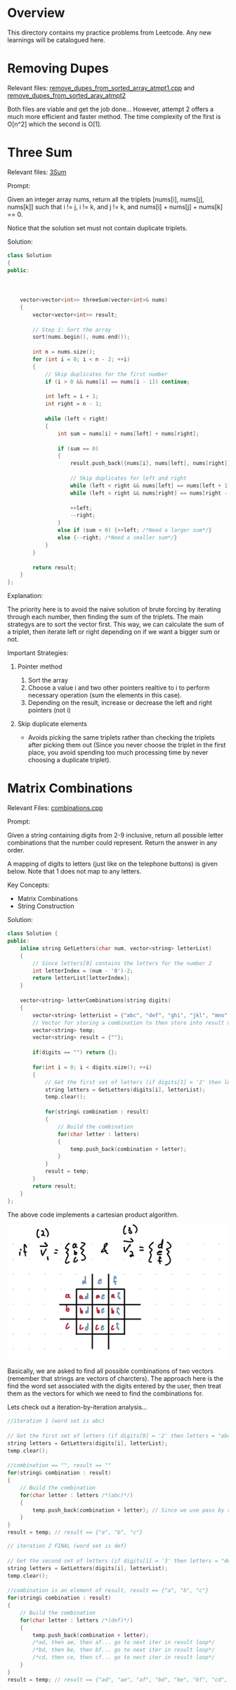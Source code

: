 # Overview

This directory contains my practice problems from Leetcode. Any new learnings will be catalogued here.

# Removing Dupes
Relevant files: [remove_dupes_from_sorted_array_atmpt1.cpp](remove_dupes_from_sorted_array_atmpt1.cpp) and [remove_dupes_from_sorted_aray_atmpt2](remove_dupes_from_sorted_array_atmpt2.cpp)

Both files are viable and get the job done... However, attempt 2 offers a much more efficient and faster method. The time complexity of the first is O[n^2] which the second is O[1].


# Three Sum
Relevant files: [3Sum](3Sum.cpp)

Prompt: 

Given an integer array nums, return all the triplets [nums[i], nums[j], nums[k]] such that i != j, i != k, and j != k, and nums[i] + nums[j] + nums[k] == 0.

Notice that the solution set must not contain duplicate triplets.

Solution:

```cpp
class Solution 
{
public:

    

    vector<vector<int>> threeSum(vector<int>& nums)
    {
        vector<vector<int>> result;

        // Step 1: Sort the array
        sort(nums.begin(), nums.end());

        int n = nums.size();
        for (int i = 0; i < n - 2; ++i) 
        {
            // Skip duplicates for the first number
            if (i > 0 && nums[i] == nums[i - 1]) continue;

            int left = i + 1;
            int right = n - 1;

            while (left < right) 
            {
                int sum = nums[i] + nums[left] + nums[right];

                if (sum == 0) 
                {
                    result.push_back({nums[i], nums[left], nums[right]});

                    // Skip duplicates for left and right
                    while (left < right && nums[left] == nums[left + 1]) ++left;
                    while (left < right && nums[right] == nums[right - 1]) --right;

                    ++left;
                    --right;
                }
                else if (sum < 0) {++left; /*Need a larger sum*/}
                else {--right; /*Need a smaller sum*/}
            }
        }

        return result;
    }
};
```

Explanation:

The priority here is to avoid the naive solution of brute forcing by iterating through each number, then finding the sum of the triplets. The main strategys are to sort the vector first. This way, we can calculate the sum of a triplet, then iterate left or right depending on if we want a bigger sum or not.

Important Strategies:

1. Pointer method
    1. Sort the array
    2. Choose a value i and two other pointers realtive to i to perform necessary operation (sum the elements in this case).
    3. Depending on the result, increase or decrease the left and right pointers (not i) 

2. Skip duplicate elements 
    - Avoids picking the same triplets rather than checking the triplets after picking them out (Since you never choose the triplet in the first place, you avoid spending too much processing time by never choosing a duplicate triplet).

# Matrix Combinations

Relevant Files: [combinations.cpp](combinations.cpp)

Prompt: 

Given a string containing digits from 2-9 inclusive, return all possible letter combinations that the number could represent. Return the answer in any order.

A mapping of digits to letters (just like on the telephone buttons) is given below. Note that 1 does not map to any letters.

Key Concepts:

- Matrix Combinations
- String Construction

Solution:

```cpp
class Solution {
public:
    inline string GetLetters(char num, vector<string> letterList)
    {
        // Since letters[0] contains the letters for the number 2
        int letterIndex = (num - '0')-2;
        return letterList[letterIndex];
    }

    vector<string> letterCombinations(string digits) 
    {
        vector<string> letterList = {"abc", "def", "ghi", "jkl", "mno", "pqrs", "tuv", "wxyz"};
        // Vector for storing a combination to then store into result vector
        vector<string> temp;
        vector<string> result = {""};

        if(digits == "") return {};

        for(int i = 0; i < digits.size(); ++i)
        {
            // Get the first set of letters (if digits[1] = '2' then letters = "abc")
            string letters = GetLetters(digits[i], letterList);
            temp.clear();

            for(string& combination : result)
            {
                // Build the combination
                for(char letter : letters)
                {
                    temp.push_back(combination + letter);
                }
            }
            result = temp;
        }
        return result;
    }
};
```

The above code implements a cartesian product algorithm.

![Cartesian Product](cartesian_product.png)

 Basically, we are asked to find all possible combinations of two vectors (remember that strings are vectors of charcters). The approach here is the find the word set associated with the digits entered by the user, then treat them as the vectors for which we need to find the combinations for. 

Lets check out a iteration-by-iteration analysis...

```cpp
//iteration 1 (word set is abc)

// Get the first set of letters (if digits[0] = '2' then letters = "abc")
string letters = GetLetters(digits[i], letterList);
temp.clear();

//combination == "", result == ""
for(string& combination : result)
{
    // Build the combination
    for(char letter : letters /*(abc)*/)
    {
        temp.push_back(combination + letter); // Since we use pass by reference, the "combination" string also gets built
    }
}
result = temp; // result == {"a", "b", "c"}
```

```cpp
// iteration 2 FINAL (word set is def)

// Get the second set of letters (if digits[1] = '3' then letters = "def")
string letters = GetLetters(digits[i], letterList);
temp.clear();

//combination is an element of result, result == {"a", "b", "c"}
for(string& combination : result)
{
    // Build the combination
    for(char letter : letters /*(def)*/)
    {
        temp.push_back(combination + letter);
        /*ad, then ae, then af... go to next iter in result loop*/
        /*bd, then be, then bf... go to next iter in result loop*/
        /*cd, then ce, then cf... go to nect iter in result loop*/
    }
}
result = temp; // result == {"ad", "ae", "af", "bd", "be", "bf", "cd", "ce", "cf"}
```